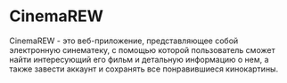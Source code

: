# CinemaREW
CinemaREW - это веб-приложение, представляющее собой электронную синематеку, с помощью которой пользователь сможет найти интересующий его фильм и детальную информацию 
о нем, а также завести аккаунт и сохранять все понравившиеся кинокартины.
